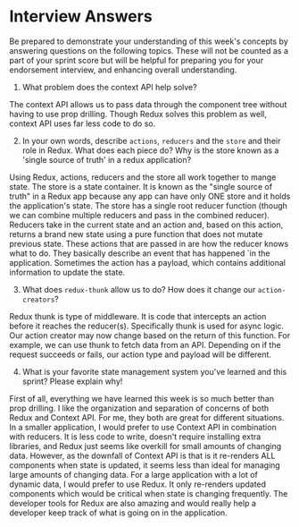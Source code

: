 # Interview Answers
Be prepared to demonstrate your understanding of this week's concepts by answering questions on the following topics. These will not be counted as a part of your sprint score but will be helpful for preparing you for your endorsement interview, and enhancing overall understanding.

1. What problem does the context API help solve?
    
The context API allows us to pass data through the component tree without having to use prop drilling. Though Redux solves this problem as well, context API uses far less code to do so.


2. In your own words, describe `actions`, `reducers` and the `store` and their role in Redux. What does each piece do? Why is the store known as a 'single source of truth' in a redux application?

Using Redux, actions, reducers and the store all work together to mange state. The store is a state container. It is known as the "single source of truth" in a Redux app because any app can have only ONE store and it holds the application's state. The store has a single root reducer function (though we can combine multiple reducers and pass in the combined reducer). Reducers take in the current state and an action and, based on this action, returns a brand new state using a pure function that does not mutate previous state. These actions that are passed in are how the reducer knows what to do. They basically describe an event that has happened `in the application. Sometimes the action has a payload, which contains additional information to update the state.

3. What does `redux-thunk` allow us to do? How does it change our `action-creators`?

Redux thunk is type of middleware. It is code that intercepts an action before it reaches the reducer(s). Specifically thunk is used for async logic. Our action creator may now change based on the return of this function. For example, we can use thunk to fetch data from an API. Depending on if the request succeeds or fails, our action type and payload will be different.  


4. What is your favorite state management system you've learned and this sprint? Please explain why!

First of all, everything we have learned this week is so much better than prop drilling. I like the organization and separation of concerns of both Redux and Context API. For me, they both are great for different situations.
   In a smaller
application, I would prefer to use Context API in combination with reducers. It is less code to write, doesn't require installing extra libraries, and Redux just seems like overkill for small amounts of changing data. However, as the downfall of Context API is that is it  re-renders ALL components when state is updated, it seems less than ideal for managing large amounts of changing data.
    For a large application with a lot of dynamic data, I would prefer to use Redux. It only re-renders updated components which would be critical when state is changing frequently. The developer tools for Redux are also amazing and would really help a developer keep track of what is going on in the application.